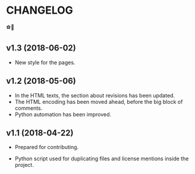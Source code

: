 # CHANGELOG

⚽🏃

## v1.3 (2018-06-02)

* New style for the pages.

## v1.2 (2018-05-06)

- In the HTML texts, the section about revisions has been updated.
- The HTML encoding has been moved ahead, before the big block of comments.
- Python automation has been improved.

## v1.1 (2018-04-22)

- Prepared for contributing.

- Python script used for duplicating files and license mentions inside the project.
